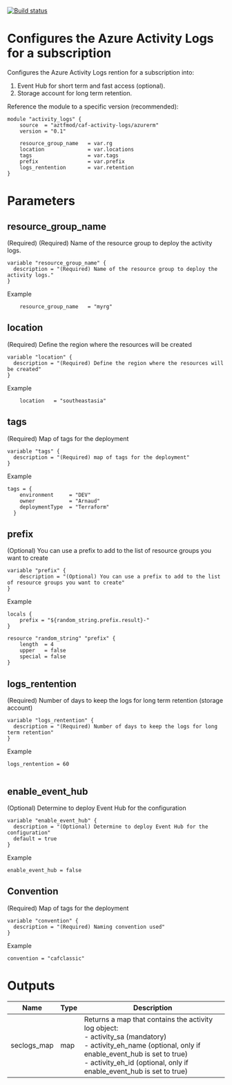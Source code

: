 [![Build status](https://dev.azure.com/azure-terraform/Blueprints/_apis/build/status/modules/activity_logs)](https://dev.azure.com/azure-terraform/Blueprints/_build/latest?definitionId=7)
# Configures the Azure Activity Logs for a subscription

Configures the Azure Activity Logs rention for a subscription into:
1. Event Hub for short term and fast access (optional).
2. Storage account for long term retention. 

Reference the module to a specific version (recommended):
```hcl
module "activity_logs" {
    source  = "aztfmod/caf-activity-logs/azurerm"
    version = "0.1"
    
    resource_group_name   = var.rg
    location              = var.locations
    tags                  = var.tags
    prefix                = var.prefix
    logs_rentention       = var.retention
}
```

# Parameters

## resource_group_name
(Required) (Required) Name of the resource group to deploy the activity logs.
```hcl
variable "resource_group_name" {
  description = "(Required) Name of the resource group to deploy the activity logs."
}

```
Example
```hcl
    resource_group_name   = "myrg" 
```

## location
(Required) Define the region where the resources will be created
```hcl
variable "location" {
  description = "(Required) Define the region where the resources will be created"
}
```
Example
```hcl
    location   = "southeastasia"
```

## tags
(Required) Map of tags for the deployment
```hcl
variable "tags" {
  description = "(Required) map of tags for the deployment"
}
```
Example
```hcl
tags = {
    environment     = "DEV"
    owner           = "Arnaud"
    deploymentType  = "Terraform"
  }
```

## prefix
(Optional) You can use a prefix to add to the list of resource groups you want to create
```hcl
variable "prefix" {
    description = "(Optional) You can use a prefix to add to the list of resource groups you want to create"
}
```
Example
```hcl
locals {
    prefix = "${random_string.prefix.result}-"
}

resource "random_string" "prefix" {
    length  = 4
    upper   = false
    special = false
}
```

## logs_rentention
(Required) Number of days to keep the logs for long term retention (storage account)
```hcl
variable "logs_rentention" {
  description = "(Required) Number of days to keep the logs for long term retention"
}
```
Example
```hcl
logs_rentention = 60


```

## enable_event_hub 
(Optional) Determine to deploy Event Hub for the configuration
```hcl
variable "enable_event_hub" {
  description = "(Optional) Determine to deploy Event Hub for the configuration"
  default = true
}
```

Example
```hcl
enable_event_hub = false

```

## Convention
(Required) Map of tags for the deployment
```hcl
variable "convention" {
  description = "(Required) Naming convention used"
}
```
Example
```hcl
convention = "cafclassic"
```

# Outputs


| Name | Type | Description | 
| -- | -- | -- | 
| seclogs_map | map | Returns a map that contains the activity log object: <br> - activity_sa (mandatory) <br> - activity_eh_name (optional, only if enable_event_hub is set to true) <br> - activity_eh_id (optional, only if enable_event_hub is set to true) |